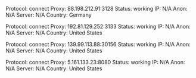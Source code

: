 Protocol: connect
Proxy: 88.198.212.91:3128
Status: working
IP: N/A
Anon: N/A
Server: N/A
Country: Germany

Protocol: connect
Proxy: 192.81.129.252:3133
Status: working
IP: N/A
Anon: N/A
Server: N/A
Country: United States

Protocol: connect
Proxy: 139.99.113.88:30156
Status: working
IP: N/A
Anon: N/A
Server: N/A
Country: United States

Protocol: connect
Proxy: 5.161.133.23:8080
Status: working
IP: N/A
Anon: N/A
Server: N/A
Country: United States


